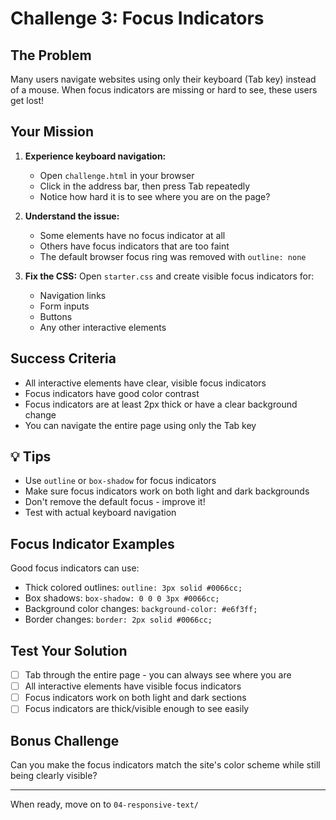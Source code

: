 # Challenge 3: Focus Indicators

## The Problem
Many users navigate websites using only their keyboard (Tab key) instead of a mouse. When focus indicators are missing or hard to see, these users get lost!

## Your Mission
1. **Experience keyboard navigation:**
   - Open `challenge.html` in your browser
   - Click in the address bar, then press Tab repeatedly
   - Notice how hard it is to see where you are on the page?

2. **Understand the issue:**
   - Some elements have no focus indicator at all
   - Others have focus indicators that are too faint
   - The default browser focus ring was removed with `outline: none`

3. **Fix the CSS:**
   Open `starter.css` and create visible focus indicators for:
   - Navigation links
   - Form inputs
   - Buttons
   - Any other interactive elements

## Success Criteria
- All interactive elements have clear, visible focus indicators
- Focus indicators have good color contrast
- Focus indicators are at least 2px thick or have a clear background change
- You can navigate the entire page using only the Tab key

## 💡 Tips
- Use `outline` or `box-shadow` for focus indicators
- Make sure focus indicators work on both light and dark backgrounds
- Don't remove the default focus - improve it!
- Test with actual keyboard navigation

## Focus Indicator Examples
Good focus indicators can use:
- Thick colored outlines: `outline: 3px solid #0066cc;`
- Box shadows: `box-shadow: 0 0 0 3px #0066cc;`
- Background color changes: `background-color: #e6f3ff;`
- Border changes: `border: 2px solid #0066cc;`

## Test Your Solution
- [ ] Tab through the entire page - you can always see where you are
- [ ] All interactive elements have visible focus indicators
- [ ] Focus indicators work on both light and dark sections
- [ ] Focus indicators are thick/visible enough to see easily

## Bonus Challenge
Can you make the focus indicators match the site's color scheme while still being clearly visible?

---
When ready, move on to `04-responsive-text/`
